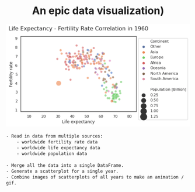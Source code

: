 <h1><center>An epic data visualization)</center></h1>

<img src="Animated Scatterplot_10fps_output.gif">

    - Read in data from multiple sources: 
        - worldwide fertility rate data
        - worldwide life expectancy data
        - worldwide population data
        
    - Merge all the data into a single DataFrame.
    - Generate a scatterplot for a single year.
    - Combine images of scatterplots of all years to make an animation / gif.
